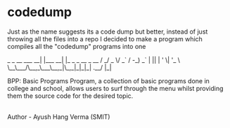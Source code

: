 # codedump
Just as the name suggests its a code dump but better, instead of just throwing all the files into a repo I decided to make a program which compiles all the "codedump" programs into one
<p>
             _        _                 
  __ ___  __| |___ __| |_  _ _ __  _ __ 
 / _/ _ \/ _` / -_) _` | || | '  \| '_ \
 \__\___/\__,_\___\__,_|\_,_|_|_|_| .__/
                                  |_|   
</p>
<p>BPP: Basic Programs Program, a collection of basic programs done in college and school, allows users to surf through the menu whilst providing them the source code for the desired topic.<p>
<br>
Author - Ayush Hang Verma (SMIT)
